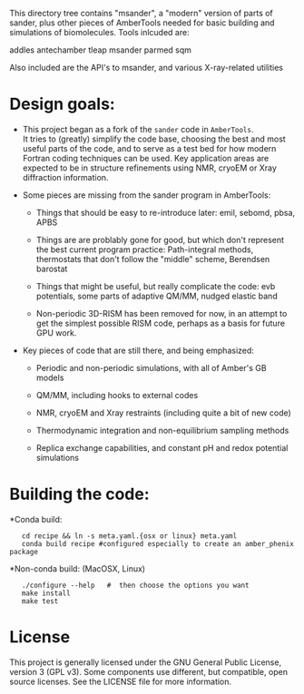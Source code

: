 
This directory tree contains "msander", a "modern" version of parts of
sander, plus other pieces of AmberTools needed for basic building and
simulations of biomolecules.  Tools inlcuded are:

   addles  antechamber  tleap  msander  parmed  sqm

Also included are the API's to msander, and various X-ray-related utilities

# Design goals:

* This project began as a fork of the `sander` code in `AmberTools`.  
It tries to (greatly) simplify the code base, choosing the best and 
most useful parts of the code, and to serve as a test bed for how 
modern Fortran coding techniques can be used.  Key application areas 
are expected to be in structure refinements using NMR, cryoEM or 
Xray diffraction information.

* Some pieces are missing from the sander program in AmberTools:

  * Things that should be easy to re-introduce later: emil, sebomd, pbsa, APBS

  * Things are are problably gone for good, but which don't represent the best
current program practice: Path-integral methods, thermostats that don't follow
the "middle" scheme, Berendsen barostat

  * Things that might be useful, but really complicate the code: evb
potentials, some parts of adaptive QM/MM, nudged elastic band

  * Non-periodic 3D-RISM has been removed for now, in an attempt to get the
simplest possible RISM code, perhaps as a basis for future GPU work.

* Key pieces of code that are still there, and being emphasized:

  * Periodic and non-periodic simulations, with all of Amber's GB models

  * QM/MM, including hooks to external codes

  * NMR, cryoEM and Xray restraints (including quite a bit of new code)

  * Thermodynamic integration and non-equilibrium sampling methods

  * Replica exchange capabilities, and constant pH and redox potential
simulations

# Building the code:

*Conda build:
```
   cd recipe && ln -s meta.yaml.{osx or linux} meta.yaml
   conda build recipe #configured especially to create an amber_phenix package
```

*Non-conda build:  (MacOSX, Linux)
```
   ./configure --help   #  then choose the options you want
   make install
   make test
```

# License
This project is generally licensed under the GNU General Public License,
version 3 (GPL v3).  Some components use different, but compatible, open
source licenses.  See the LICENSE file for more information.

